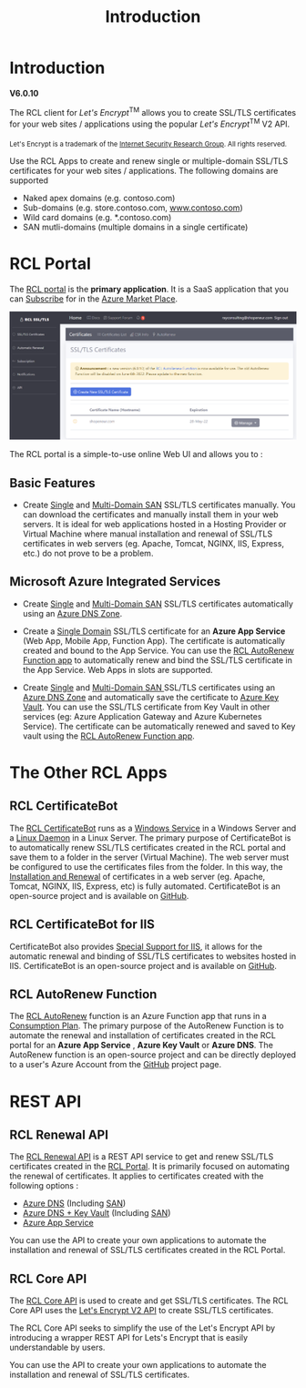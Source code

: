 ﻿---
title: Introduction
description: The RCL client for Let's Encrypt allows you to create SSL/TLS certificates for your web sites / applications using the popular Let's Encrypt V2 API.
has_children: false
nav_order: 1
---

# Introduction
**V6.0.10**

The RCL client for *Let's Encrypt*<sup>TM</sup> allows you to create SSL/TLS certificates for your web sites / applications using the popular *Let's Encrypt*<sup>TM</sup> V2 API.

<sub>Let's Encrypt is a trademark of the [Internet Security Research Group](https://www.abetterinternet.org/). All rights reserved.</sub>

Use the RCL Apps to create and renew single or multiple-domain SSL/TLS certificates for your web sites / applications. The following domains are supported

- Naked apex domains (e.g. contoso.com)
- Sub-domains (e.g. store.contoso.com, www.contoso.com)
- Wild card domains (e.g. *.contoso.com) 
- SAN mutli-domains (multiple domains in a single certificate) 

# RCL Portal

The [RCL portal](../portal/portal) is the **primary application**. It is a SaaS application that you can [Subscribe](../subscription/subscription) for in the [Azure Market Place](https://azuremarketplace.microsoft.com/en-us/marketplace/apps/rayconsulting.002?tab=Overview).

![image](./images/portal/portal.PNG)

The RCL portal is a simple-to-use online Web UI and allows you to :

## Basic Features

- Create [Single](../portal/stand-alone) and [Multi-Domain SAN](../portal/stand-alone-san) SSL/TLS certificates manually. You can download the certificates and manually install them in your web servers. It is ideal for web applications hosted in a Hosting Provider or Virtual Machine where manual installation and renewal of SSL/TLS certificates in web servers (eg. Apache, Tomcat, NGINX, IIS, Express, etc.) do not prove to be a problem.

## Microsoft Azure Integrated Services

- Create [Single](../portal/azure-dns) and [Multi-Domain SAN](../portal/azure-dns-san) SSL/TLS certificates automatically using an [Azure DNS Zone](https://docs.microsoft.com/en-us/azure/dns/dns-zones-records). 

- Create a [Single Domain](../portal/azure-appservice) SSL/TLS certificate for an **Azure App Service** (Web App, Mobile App, Function App). The certificate is automatically created and bound to the App Service. You can use the [RCL AutoRenew Function app](../autorenew/autorenew) to automatically renew and bind the SSL/TLS certificate in the App Service. Web Apps in slots are supported.

- Create [Single](../portal/azure-keyvault) and [Multi-Domain SAN ](../portal/azure-keyvault-san) SSL/TLS certificates using an [Azure DNS Zone](https://docs.microsoft.com/en-us/azure/dns/dns-zones-records) and automatically save the certificate to [Azure Key Vault](https://docs.microsoft.com/en-us/azure/key-vault/general/basic-concepts). You can use the SSL/TLS certificate from Key Vault in other services (eg: Azure Application Gateway and Azure Kubernetes Service). The certificate can be automatically renewed and saved to Key vault using the [RCL AutoRenew Function app](/autorenew/autorenew).

# The Other RCL Apps

## RCL CertificateBot

The [RCL CertificateBot](../certbot/certbot) runs as a [Windows Service](../certbot/windows-service) in a Windows Server and a [Linux Daemon](../certbot/linux-daemon) in a Linux Server. The primary purpose of CertificateBot is to automatically renew SSL/TLS certificates created in the RCL portal and save them to a folder in the server (Virtual Machine). The web server must be configured to use the certificates files from the folder. In this way, the [Installation and Renewal](../installations/installations) of certificates in a web server (eg. Apache, Tomcat, NGINX, IIS, Express, etc) is fully automated. CertificateBot is an open-source project and is available on [GitHub](https://github.com/rcl-ssl/RCL.CertificateBot).

## RCL CertificateBot for IIS

CertificateBot also provides [Special Support for IIS](../certbot/iis), it allows for the automatic renewal and binding of SSL/TLS certificates to websites hosted in IIS. CertificateBot is an open-source project and is available on [GitHub](https://github.com/rcl-ssl/RCL.CertificateBot).

## RCL AutoRenew Function

The [RCL AutoRenew](/autorenew/autorenew) function is an Azure Function app that runs in a [Consumption Plan](https://docs.microsoft.com/en-us/azure/azure-functions/consumption-plan). The primary purpose of the AutoRenew Function is to automate the renewal and installation of certificates created in the RCL portal for an **Azure App Service** , **Azure Key Vault** or **Azure DNS**. The AutoRenew function is an open-source project and can be directly deployed to a user's Azure Account from the [GitHub](https://github.com/rcl-ssl/RCL.AutoRenew.Function) project page.

# REST API 

## RCL Renewal API

The [RCL Renewal API](../api/api) is a REST API service to get and renew SSL/TLS certificates created in the [RCL Portal](./portal/portal.md). It is primarily focused on automating the renewal of certificates. It applies to certificates created with the following options :

- [Azure DNS](./portal/azure-dns.md) (Including [SAN](./portal/azure-dns-san.md))
- [Azure DNS + Key Vault](./portal/azure-keyvault.md) (Including [SAN](./portal/azure-keyvault-san.md))
- [Azure App Service](./portal/azure-appservice.md)

You can use the API to create your own applications to automate the installation and renewal of SSL/TLS certificates created in the RCL Portal.

## RCL Core API

The [RCL Core API](./apicore/apicore.md) is used to create and get SSL/TLS certificates. The RCL Core API uses the [Let's Encrypt V2 API](https://letsencrypt.org/) to create SSL/TLS certificates. 

The RCL Core API seeks to simplify the use of the Let's Encrypt API by introducing a wrapper REST API for Lets's Encrypt that is easily understandable by users.

You can use the API to create your own applications to automate the installation and renewal of SSL/TLS certificates.



